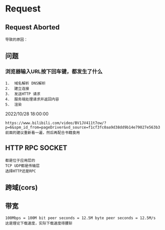 # Request

## Request Aborted
```text
导致的原因：

```

## 问题
### 浏览器输入URL按下回车键，都发生了什么
```
1.  域名解析 DNS解析
2.  建立连接
3.  发送HTTP 请求
4.  服务端处理请求并返回内容
5.  渲染
```

2022/10/28 18:00:00
``` 
https://www.bilibili.com/video/BV1JV411t7ow/?p=6&spm_id_from=pageDriver&vd_source=f1cf3fc0aa9d38dd9b14e79027e563b3
前面的建议重新看一遍，然后再配合书籍食用
```

## HTTP RPC SOCKET
``` 
都是位于应用层的
TCP UDP都是传输层
选择HTTP还是RPC
```

## 跨域(cors)


## 带宽
``` 
100Mbps = 100M bit peer seconds = 12.5M byte peer seconds = 12.5M/s
这是理论下载速度，实际下载速度得腰斩
```